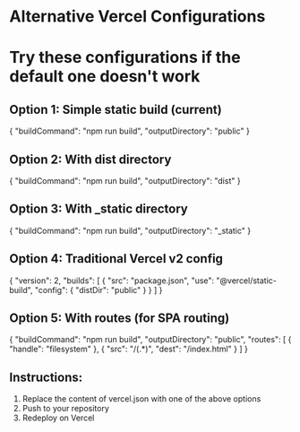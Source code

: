 # Alternative Vercel Configurations

# Try these configurations if the default one doesn't work

## Option 1: Simple static build (current)

{
"buildCommand": "npm run build",
"outputDirectory": "public"
}

## Option 2: With dist directory

{
"buildCommand": "npm run build",
"outputDirectory": "dist"
}

## Option 3: With \_static directory

{
"buildCommand": "npm run build",
"outputDirectory": "\_static"
}

## Option 4: Traditional Vercel v2 config

{
"version": 2,
"builds": [
{
"src": "package.json",
"use": "@vercel/static-build",
"config": {
"distDir": "public"
}
}
]
}

## Option 5: With routes (for SPA routing)

{
"buildCommand": "npm run build",
"outputDirectory": "public",
"routes": [
{
"handle": "filesystem"
},
{
"src": "/(.*)",
"dest": "/index.html"
}
]
}

## Instructions:

1. Replace the content of vercel.json with one of the above options
2. Push to your repository
3. Redeploy on Vercel
